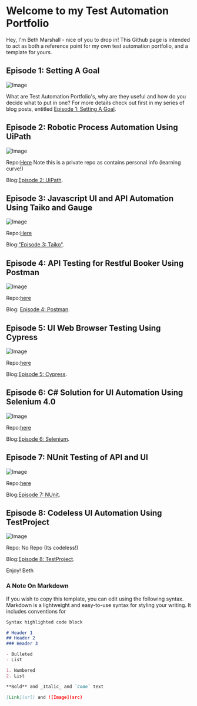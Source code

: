 # Welcome to my Test Automation Portfolio

Hey, I'm Beth Marshall - nice of you to drop in! This Github page is intended to act as both a reference point for my own test automation portfolio, and a template for yours. 


## Episode 1: Setting A Goal
![Image](https://beththetester.files.wordpress.com/2020/08/shutterstock_242288239.jpg?w=1000)

What are Test Automation Portfolio's, why are they useful and how do you decide what to put in one? 
For more details check out first in my series of blog posts, entitled [Episode 1: Setting A Goal](https://beththetester.com/2020/08/03/creating-a-test-automation-portfolio-episode-1-setting-a-goal/).

## Episode 2: Robotic Process Automation Using UiPath
![Image](https://beththetester.files.wordpress.com/2020/08/snag_4a4eb57.png?w=432)

Repo:[Here](https://github.com/askherconsulting/UiPath-Sample-RPA) Note this is a private repo as contains personal info (learning curve!)

Blog:[Episode 2: UiPath](https://beththetester.com/2020/08/09/automation-portfolio-episode-2-rpa-testing/).

## Episode 3: Javascript UI and API Automation Using Taiko and Gauge
![Image](https://beththetester.files.wordpress.com/2020/09/gauge_taiko_js.jpg?w=646)

Repo:[Here](https://github.com/askherconsulting/taiko-gauge-javascript-vscode-test-automation)

Blog:["Episode 3: Taiko"](https://beththetester.com/2020/09/17/creating-a-test-automation-portfolio-episode-3-taiko-gauge-and-javascript/).

## Episode 4: API Testing for Restful Booker Using Postman
![Image](https://beththetester.files.wordpress.com/2020/09/snag_40b9eed5.png?w=307)

Repo:[here](https://github.com/joannalaine/postman-restful-booker/pulls)

Blog: [Episode 4: Postman](https://beththetester.com/2020/09/27/creating-a-test-automation-portfolio-episode-4-api-testing-for-restful-booker-using-postman/).

## Episode 5: UI Web Browser Testing Using Cypress
![Image](https://beththetester.files.wordpress.com/2020/10/image.png?w=744)

Repo:[here](https://github.com/askherconsulting/Cypress-automation-portfolio-project)

Blog:[Episode 5: Cypress](https://beththetester.com/2020/10/06/creating-a-test-automation-portfolio-episode-5-ui-web-browser-testing-using-cypress/).

## Episode 6: C# Solution for UI Automation Using Selenium 4.0
![Image](https://beththetester.files.wordpress.com/2020/11/snag_704d44.png?w=750)

Repo:[here](https://github.com/askherconsulting/CSharp_.Net_Selenium_Automation_Portfolio)

Blog:[Episode 6: Selenium](https://beththetester.com/2021/02/28/creating-a-test-automation-portfolio-episode-6-c-solution-for-ui-automation-using-selenium-4-0-aka-the-missing-episode/).

## Episode 7: NUnit Testing of API and UI
![Image](https://beththetester.files.wordpress.com/2020/08/snag_1943fea.png?w=558)

Repo:[here](https://github.com/askherconsulting/NUnit-Testing-Restful-Booker)

Blog:[Episode 7: NUnit](https://beththetester.com/2020/08/18/creating-a-test-automation-portfolio-bonus-episode-nunit-testing-of-restful-booker/).

## Episode 8: Codeless UI Automation Using TestProject
![Image](https://beththetester.files.wordpress.com/2020/11/testproject_logo.png?w=489)

Repo: No Repo (Its codeless!) 

Blog:[Episode 8: TestProject](https://beththetester.com/2020/11/30/creating-a-test-automation-portfolio-bonus-edition-codeless-ui-automation-using-testproject/).

Enjoy!
Beth


### A Note On Markdown

If you wish to copy this template, you can edit using the following syntax. Markdown is a lightweight and easy-to-use syntax for styling your writing. It includes conventions for

```markdown
Syntax highlighted code block

# Header 1
## Header 2
### Header 3

- Bulleted
- List

1. Numbered
2. List

**Bold** and _Italic_ and `Code` text

[Link](url) and ![Image](src)
```

